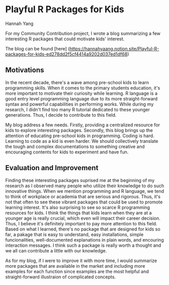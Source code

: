# Playful R Packages for Kids 

Hannah Yang

For my Community Contribution project, I wrote a blog summarizing a few interesting R packages that could motivate kids' interest. 

The blog can be found [here] (https://hannahyaang.notion.site/Playful-R-packages-for-kids-ed278dd2f5cf4414a9202d037ed1df68)

## Motivations

In the recent decade, there's a wave among pre-school kids to learn programming skills. When it comes to the primary students education, it's more important to motivate their curiosity while learning. R language is a good entry level programming language due to its more straight-forward syntax and powerful capabilities in performing works. While during my research, I didn't find too many R tutorial dedicated to these younger generations. Thus, I decide to contribute to this field.   

My blog address a few needs.
Firstly, providing a centralized resource for kids to explore interesting packages. 
Secondly, this blog brings up the attention of educating pre-school kids in programming. Coding is hard. Learning to code as a kid is even harder. We should collectively translate the tough and complex documentations to something creative and encouraging contents for kids to experiment and have fun.

## Evaluation and Improvement
Finding these interesting packages suprised me at the beginning of my research as I observed many people who utilize their knowledge to do such innovative things. When we mention programming and R language, we tend to think of workplace or academia that are serious and rigorous. Thus, it's not that often to see these vibrant packages that could be used to promote learning interest. It's also surprising to see so scarce R programming resources for kids. 
I think the things that kids learn when they are at a younger age is really crucial, which even will impact their career decision. Thus, I believe it's definitely important to pay more attention to this field. Based on what I learned, there's no package that are designed for kids so far, a pakage that is easy to understand, easy installations, simple funcionalities, well-documented explanations in plain words, and encouring interaction messages. I think 
such a package is really worth a thought and we all can contribute a little with our knowledge. 

As for my blog, if I were to improve it with more time, I would summarize more packages that are available in the market and including more examples for each function since examples are the most helpful and straight-forward illustraion of complicated concepts. 
